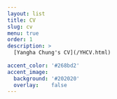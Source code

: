 ```yaml
---
layout: list
title: CV
slug: cv
menu: true
order: 1
description: >
  [Yangha Chung's CV](/YHCV.html)
  
accent_color: '#268bd2'
accent_image:
  background: '#202020'
  overlay:    false
---
```

